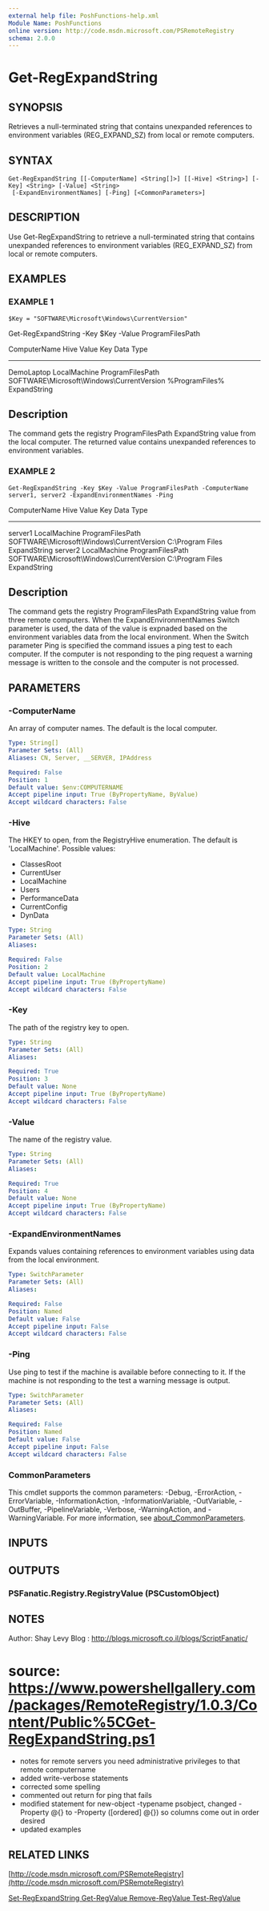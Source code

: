 ```yaml
---
external help file: PoshFunctions-help.xml
Module Name: PoshFunctions
online version: http://code.msdn.microsoft.com/PSRemoteRegistry
schema: 2.0.0
---
```


# Get-RegExpandString

## SYNOPSIS
Retrieves a null-terminated string that contains unexpanded references to environment variables (REG_EXPAND_SZ) from local or remote computers.

## SYNTAX

```
Get-RegExpandString [[-ComputerName] <String[]>] [[-Hive] <String>] [-Key] <String> [-Value] <String>
 [-ExpandEnvironmentNames] [-Ping] [<CommonParameters>]
```

## DESCRIPTION
Use Get-RegExpandString to retrieve a null-terminated string that contains unexpanded references to environment variables (REG_EXPAND_SZ) from local or remote computers.

## EXAMPLES

### EXAMPLE 1
```
$Key = "SOFTWARE\Microsoft\Windows\CurrentVersion"
```

Get-RegExpandString -Key $Key -Value ProgramFilesPath

ComputerName Hive         Value            Key                                       Data                   Type
------------ ----         -----            ---                                       ----                   ----
DemoLaptop   LocalMachine ProgramFilesPath SOFTWARE\Microsoft\Windows\CurrentVersion %ProgramFiles% ExpandString

Description
-----------
The command gets the registry ProgramFilesPath ExpandString value from the local computer.
The returned value contains unexpanded references to environment variables.

### EXAMPLE 2
```
Get-RegExpandString -Key $Key -Value ProgramFilesPath -ComputerName server1, server2 -ExpandEnvironmentNames -Ping
```

ComputerName Hive         Value            Key                                       Data                     Type
------------ ----         -----            ---                                       ----                     ----
server1      LocalMachine ProgramFilesPath SOFTWARE\Microsoft\Windows\CurrentVersion C:\Program Files ExpandString
server2      LocalMachine ProgramFilesPath SOFTWARE\Microsoft\Windows\CurrentVersion C:\Program Files ExpandString

Description
-----------
The command gets the registry ProgramFilesPath ExpandString value from three remote computers.
When the ExpandEnvironmentNames Switch parameter is used, the data of the value is expnaded based on the environment variables data from the local environment.
When the Switch parameter Ping is specified the command issues a ping test to each computer.
If the computer is not responding to the ping request a warning message is written to the console and the computer is not processed.

## PARAMETERS

### -ComputerName
An array of computer names.
The default is the local computer.

```yaml
Type: String[]
Parameter Sets: (All)
Aliases: CN, Server, __SERVER, IPAddress

Required: False
Position: 1
Default value: $env:COMPUTERNAME
Accept pipeline input: True (ByPropertyName, ByValue)
Accept wildcard characters: False
```

### -Hive
The HKEY to open, from the RegistryHive enumeration.
The default is 'LocalMachine'.
Possible values:

- ClassesRoot
- CurrentUser
- LocalMachine
- Users
- PerformanceData
- CurrentConfig
- DynData

```yaml
Type: String
Parameter Sets: (All)
Aliases:

Required: False
Position: 2
Default value: LocalMachine
Accept pipeline input: True (ByPropertyName)
Accept wildcard characters: False
```

### -Key
The path of the registry key to open.

```yaml
Type: String
Parameter Sets: (All)
Aliases:

Required: True
Position: 3
Default value: None
Accept pipeline input: True (ByPropertyName)
Accept wildcard characters: False
```

### -Value
The name of the registry value.

```yaml
Type: String
Parameter Sets: (All)
Aliases:

Required: True
Position: 4
Default value: None
Accept pipeline input: True (ByPropertyName)
Accept wildcard characters: False
```

### -ExpandEnvironmentNames
Expands values containing references to environment variables using data from the local environment.

```yaml
Type: SwitchParameter
Parameter Sets: (All)
Aliases:

Required: False
Position: Named
Default value: False
Accept pipeline input: False
Accept wildcard characters: False
```

### -Ping
Use ping to test if the machine is available before connecting to it.
If the machine is not responding to the test a warning message is output.

```yaml
Type: SwitchParameter
Parameter Sets: (All)
Aliases:

Required: False
Position: Named
Default value: False
Accept pipeline input: False
Accept wildcard characters: False
```

### CommonParameters
This cmdlet supports the common parameters: -Debug, -ErrorAction, -ErrorVariable, -InformationAction, -InformationVariable, -OutVariable, -OutBuffer, -PipelineVariable, -Verbose, -WarningAction, and -WarningVariable. For more information, see [about_CommonParameters](http://go.microsoft.com/fwlink/?LinkID=113216).

## INPUTS

## OUTPUTS

### PSFanatic.Registry.RegistryValue (PSCustomObject)
## NOTES
Author: Shay Levy
Blog : http://blogs.microsoft.co.il/blogs/ScriptFanatic/

# source: https://www.powershellgallery.com/packages/RemoteRegistry/1.0.3/Content/Public%5CGet-RegExpandString.ps1

* notes for remote servers you need administrative privileges to that remote computername
* added write-verbose statements
* corrected some spelling
* commented out return for ping that fails
* modified statement for new-object -typename psobject, changed -Property @{} to -Property (\[ordered\] @{}) so columns come out in order desired
* updated examples

## RELATED LINKS

[http://code.msdn.microsoft.com/PSRemoteRegistry](http://code.msdn.microsoft.com/PSRemoteRegistry)

[Set-RegExpandString
Get-RegValue
Remove-RegValue
Test-RegValue]()

